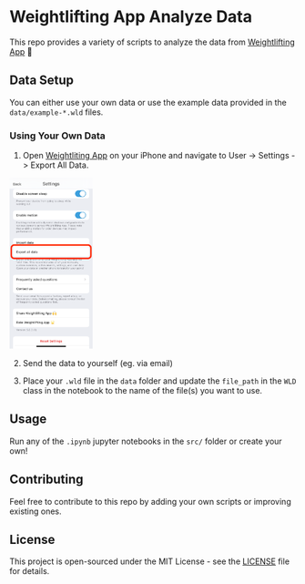 # Weightlifting App Analyze Data

This repo provides a variety of scripts to analyze the data from [Weightlifting App](https://apps.apple.com/us/app/weightlifting-app/id1266077653) 💪

## Data Setup

You can either use your own data or use the example data provided in the `data/example-*.wld` files.

### Using Your Own Data

1. Open [Weightliting App](https://apps.apple.com/us/app/weightlifting-app/id1266077653) on your iPhone and navigate to User -> Settings -> Export All Data.

<img src="./images/export-data.png" height="300" alt="Export All Data">

2. Send the data to yourself (eg. via email)

3. Place your `.wld` file in the `data` folder and update the `file_path` in the `WLD` class in the notebook to the name of the file(s) you want to use.

## Usage

Run any of the `.ipynb` jupyter notebooks in the `src/` folder or create your own!

## Contributing

Feel free to contribute to this repo by adding your own scripts or improving existing ones.

## License

This project is open-sourced under the MIT License - see the [LICENSE](LICENSE) file for details.
